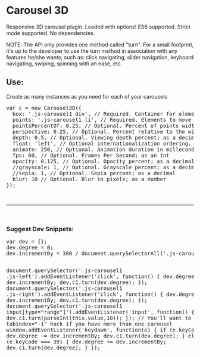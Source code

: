 # Carousel 3D
Responsive 3D carousel plugin.  Loaded with options! ES6 supported.  Strict mode supported. No dependencies.

<p>NOTE: The API only provides one method called "turn". For a small footprint, it's up to the developer to use the turn method in association with any features he/she wants; such as: click navigating, slider navigation, keyboard navigating, swiping, spinning with an ease, etc.</p>

<h2>Use:</h2>
<p>Create as many instances as you need for each of your carousels</p>
<pre>
var c = new Carousel3D({
  box: '.js-carousel1 div', // Required. Container for elements; as selector string
  points: '.js-carousel1 li', // Required. Elements to move around; as selector string
  pointsPercentOf: 0.25, // Optional. Percent of points width, relative to the box's width
  perspective: 0.25, // Optional. Percent relative to the width; as a decimal
  depth: 0.5, // Optional. Viewing depth percent; as a decimal
  float: 'left', // Optional internationalization ordering. "Float" items to the 'left' or 'right'
  animate: 250, // Optional. Animation duration in milleconds; as an int
  fps: 60, // Optional. Frames Per Second; as an int
  opacity: 0.125, // Optional. Opacity percent; as a decimal
  //grayscale: 1, // Optional. Grayscale percent; as a decimal
  //sepia: 1, // Optional. Sepia percent; as a decimal
  blur: 10 // Optional. Blur in pixels; as a number
});
</pre>

<br/>
<hr/>
<br/>

<h3>Suggest Dev Snippets:</h3>
<pre>
var dev = {};
dev.degree = 0;
dev.incrementBy = 360 / document.querySelectorAll('.js-carousel1 li').length;

document.querySelector('.js-carousel1 .js-left').addEventListener('click', function() {
  dev.degree -= dev.incrementBy;
  dev.c1.turn(dev.degree);
});
document.querySelector('.js-carousel1 .js-right').addEventListener('click', function() {
  dev.degree += dev.incrementBy;
  dev.c1.turn(dev.degree);
});
document.querySelector('.js-carousel1 input[type="range"]').addEventListener('input', function() {
  dev.c1.turn(parseInt(this.value,10));
});
// You'll want to use the tabindex="-1" hack if you have more than one carousel
window.addEventListener('keydown', function(e) {
  if (e.keyCode === 37) {
    dev.degree -= dev.incrementBy;
    dev.c1.turn(dev.degree);
  } else if (e.keyCode === 39) {
    dev.degree += dev.incrementBy;
    dev.c1.turn(dev.degree);
  }
});
</pre>

